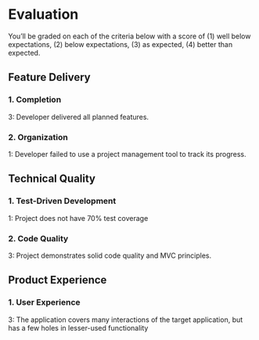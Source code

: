 # Evaluation

You’ll be graded on each of the criteria below with a score of (1) well below expectations, (2) below expectations, (3) as expected, (4) better than expected.

## Feature Delivery

### 1. Completion

3: Developer delivered all planned features.

### 2. Organization

1: Developer failed to use a project management tool to track its progress.

## Technical Quality

### 1. Test-Driven Development

1: Project does not have 70% test coverage

### 2. Code Quality

3: Project demonstrates solid code quality and MVC principles.

## Product Experience

### 1. User Experience

3: The application covers many interactions of the target application, but has a few holes in lesser-used functionality

